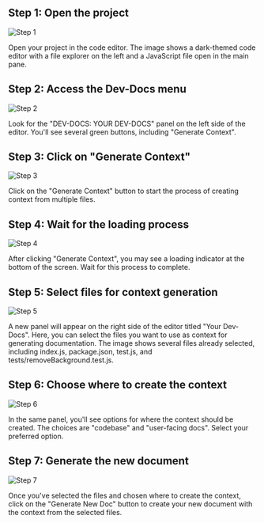 

  ## Step 1: Open the project
![Step 1](/img/generate_some_context_on_multiple_files/step_1.png)

Open your project in the code editor. The image shows a dark-themed code editor with a file explorer on the left and a JavaScript file open in the main pane.
## Step 2: Access the Dev-Docs menu
![Step 2](/img/generate_some_context_on_multiple_files/step_2.png)

Look for the "DEV-DOCS: YOUR DEV-DOCS" panel on the left side of the editor. You'll see several green buttons, including "Generate Context".
## Step 3: Click on "Generate Context"
![Step 3](/img/generate_some_context_on_multiple_files/step_3.png)

Click on the "Generate Context" button to start the process of creating context from multiple files.
## Step 4: Wait for the loading process
![Step 4](/img/generate_some_context_on_multiple_files/step_4.png)

After clicking "Generate Context", you may see a loading indicator at the bottom of the screen. Wait for this process to complete.
## Step 5: Select files for context generation
![Step 5](/img/generate_some_context_on_multiple_files/step_5.png)

A new panel will appear on the right side of the editor titled "Your Dev-Docs". Here, you can select the files you want to use as context for generating documentation. The image shows several files already selected, including index.js, package.json, test.js, and tests/removeBackground.test.js.
## Step 6: Choose where to create the context
![Step 6](/img/generate_some_context_on_multiple_files/step_6.png)

In the same panel, you'll see options for where the context should be created. The choices are "codebase" and "user-facing docs". Select your preferred option.
## Step 7: Generate the new document
![Step 7](/img/generate_some_context_on_multiple_files/step_7.png)

Once you've selected the files and chosen where to create the context, click on the "Generate New Doc" button to create your new document with the context from the selected files.

  